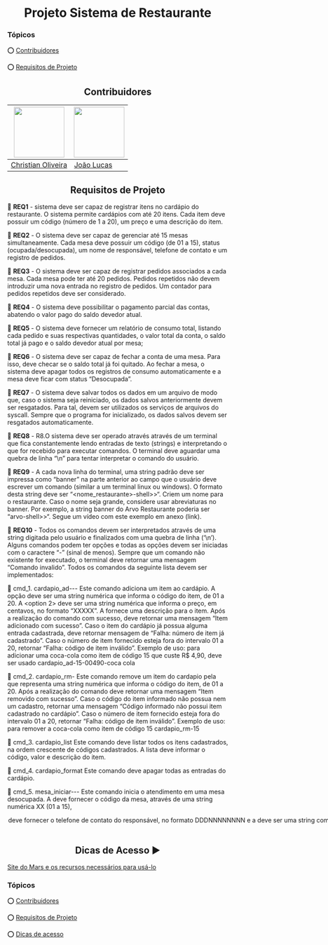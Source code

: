 <div  align="center">
    
 # Projeto Sistema de Restaurante
    
<div  align="left">

### Tópicos

:o: [Contribuidores](#contribuidores)


:o: [Requisitos de Projeto](#requisitos-de-projeto)

</div>

## Contribuidores

| [<img src="https://avatars.githubusercontent.com/u/116025325?v=4" width=115>](https://github.com/christiandoramo)    | [<img src="https://avatars.githubusercontent.com/u/65697819?v=4" width=115>](https://github.com/https://github.com/lukajlp) |
| ---------------------------------------------------------------------------------------------------------------------| --------------------------------------------------------------------------------------------------------------------------- |
| [Christian Oliveira](https://github.com/christiandoramo)                                                             |                               [João Lucas](https://github.com/https://github.com/lukajlp)                                   |


## Requisitos de Projeto

<div  align="left">

:pushpin: **REQ1** - sistema deve ser capaz de registrar itens no cardápio do restaurante. O sistema
permite cardápios com até 20 itens. Cada item deve possuir um código (número de 1 a
20), um preço e uma descrição do item.

:pushpin: **REQ2** - O sistema deve ser capaz de gerenciar até 15 mesas simultaneamente. Cada mesa
deve possuir um código (de 01 a 15), status (ocupada/desocupada), um nome de
responsável, telefone de contato e um registro de pedidos.

:pushpin: **REQ3** - O sistema deve ser capaz de registrar pedidos associados a cada mesa. Cada mesa
pode ter até 20 pedidos. Pedidos repetidos não devem introduzir uma nova entrada no
registro de pedidos. Um contador para pedidos repetidos deve ser considerado.

:pushpin: **REQ4** - O sistema deve possibilitar o pagamento parcial das contas, abatendo o valor pago do
saldo devedor atual.

:pushpin: **REQ5** - O sistema deve fornecer um relatório de consumo total, listando cada pedido e suas
respectivas quantidades, o valor total da conta, o saldo total já pago e o saldo devedor
atual por mesa;

:pushpin: **REQ6** - O sistema deve ser capaz de fechar a conta de uma mesa. Para isso, deve checar se o
saldo total já foi quitado. Ao fechar a mesa, o sistema deve apagar todos os registros de
consumo automaticamente e a mesa deve ficar com status “Desocupada”.

:pushpin: **REQ7** - O sistema deve salvar todos os dados em um arquivo de modo que, caso o sistema seja
reiniciado, os dados salvos anteriormente devem ser resgatados. Para tal, devem ser
utilizados os serviços de arquivos do syscall. Sempre que o programa for inicializado,
os dados salvos devem ser resgatados automaticamente.

:pushpin: **REQ8** - R8.O sistema deve ser operado através através de um terminal que fica constantemente
lendo entradas de texto (strings) e interpretando o que for recebido para executar
comandos. O terminal deve aguardar uma quebra de linha “\n” para tentar interpretar o
comando do usuário.

:pushpin: **REQ9** - A cada nova linha do terminal, uma string padrão deve ser impressa como “banner” na
parte anterior ao campo que o usuário deve escrever um comando (similar a um
terminal linux ou windows). O formato desta string deve ser
“<nome_restaurante>-shell>>“. Criem um nome para o restaurante. Caso o nome seja
grande, considere usar abreviaturas no banner. Por exemplo, a string banner do Arvo
Restaurante poderia ser “arvo-shell>>“. Segue um vídeo com este exemplo em anexo
(link).

:pushpin: **REQ10** - Todos os comandos devem ser interpretados através de uma string digitada pelo
usuário e finalizados com uma quebra de linha (‘\n’). Alguns comandos podem ter
opções e todas as opções devem ser iniciadas com o caractere “-” (sinal de menos).
Sempre que um comando não existente for executado, o terminal deve retornar uma
mensagem “Comando invalido”. Todos os comandos da seguinte lista devem ser
implementados:

:pushpin: cmd_1. cardapio_ad-<option1>-<option2>-<option3>
Este comando adiciona um item ao cardápio. A opção <option1> deve ser uma
string numérica que informa o código do item, de 01 a 20. A <option 2> deve ser
uma string numérica que informa o preço, em centavos, no formato “XXXXX”. A
<option3> fornece uma descrição para o item. Após a realização do comando
com sucesso, deve retornar uma mensagem “Item adicionado com sucesso”.
Caso o item do cardápio já possua alguma entrada cadastrada, deve retornar
mensagem de “Falha: número de item já cadastrado”. Caso o número de item
fornecido esteja fora do intervalo 01 a 20, retornar “Falha: código de item
inválido”.
Exemplo de uso: para adicionar uma coca-cola como item de código 15 que
custe R$ 4,90, deve ser usado
cardapio_ad-15-00490-coca cola

:pushpin: cmd_2. cardapio_rm-<option1>
Este comando remove um item do cardapio pela <option1> que representa uma
string numérica que informa o código do item, de 01 a 20. Após a realização do
comando deve retornar uma mensagem “Item removido com sucesso”. Caso o
código do item informado não possua nem um cadastro, retornar uma
mensagem “Código informado não possui item cadastrado no cardápio”. Caso o
número de item fornecido esteja fora do intervalo 01 a 20, retornar “Falha: código
de item inválido”.
Exemplo de uso: para remover a coca-cola como item de código 15
cardapio_rm-15

:pushpin: cmd_3. cardapio_list
Este comando deve listar todos os itens cadastrados, na ordem crescente de
códigos cadastrados. A lista deve informar o código, valor e descrição do item.

:pushpin: cmd_4. cardapio_format
Este comando deve apagar todas as entradas do cardápio.

:pushpin: cmd_5. mesa_iniciar-<option1>-<option2>-<option3>
Este comando inicia o atendimento em uma mesa desocupada. A <option1>
deve fornecer o código da mesa, através de uma string numérica XX (01 a 15),
<option 2> deve fornecer o telefone de contato do responsável, no formato
DDDNNNNNNNN e a <option3> deve ser uma string com o nome do
responsável. Após a realização do comando, deve retornar uma mensagem
“Atendimento iniciado com sucesso”. Caso a mesa escolhida já esteja em
atendimento, retornar uma mensagem “Falha: mesa ocupada”. Caso o código da
mesa não seja de 01 a 15, retornar “Falha: mesa inexistente”.
Exemplo de uso: iniciar o serviço na mesa 9 para o cliente Jose Silva
mesa_iniciar-09-08198765432-Jose Silva

  :pushpin: cmd_6. mesa_ad_item-<option1>-<option2>
Este comando adiciona na conta da mesa especificada pela <option1> o item do
cardápio especificado pela <option2>. Após o comando, retornar “Item
adicionado com sucesso”. Caso a mesa especificada não exista, retornar “Falha:
mesa inexistente”. Caso a mesa especificada esteja desocupada, retornar
“Falha: mesa nao iniciou atendimento”. Caso o código do item não tenha sido
cadastrado no cardápio, retornar “Falha: item não cadastrado no cardápio”. Caso
o código do item seja invalido (fora de 01 a 20), retornar “Falha: codigo do item
invalido”.
Exemplo de uso: adicionar o item 10 do cardapio na mesa 9
mesa_ad_item-09-10

:pushpin: cmd_7. mesa_rm_item
Este comando remove da conta da mesa especificada pela <option1> o item do
cardápio especificado pela <option2>. Após o comando, retornar “Item removido
com sucesso”. Caso a mesa especificada não exista, retornar “Falha: mesa
inexistente”. Caso a mesa especificada esteja desocupada, retornar “Falha:
mesa nao iniciou atendimento”. Caso o item não conste no pedido da mesa,
retornar “Falha: item nao consta na conta”. Caso o código do item seja invalido
(fora de 01 a 20), retornar “Falha: codigo do item invalido”.
Exemplo de uso: remover o item 10 do cardapio na mesa 9
mesa_rm_item-09-10

:pushpin: cmd_8. mesa_format
Este comando deve colocar todas as mesas com status “desocupado”,
removendo todos os registros de cada mesa.

:pushpin: cmd_9. mesa_parcial-<option1>
Este comando deve fornecer um relatório de consumo atual, listando cada
pedido e suas respectivas quantidades, o valor total da conta, o saldo total já
pago e o saldo devedor atual por mesa;

:pushpin: cmd_10. mesa_pagar-<option1>-<option2>
Este comando realiza um pagamento parcial na conta da mesa especificada pela
<option1> do valor especificado pela string da <option2>, no formato XXXXXX
em centavos. Após o comando, retornar “Pagamento realizado com sucesso”.
Caso a mesa especificada não exista, retornar “Falha: mesa inexistente”. Caso a
mesa especificada esteja desocupada, retornar “Falha: mesa nao iniciou
atendimento”.

:pushpin: cmd_11. mesa_fechar-<option1>
Este comando deve fechar a mesa. Apenas deve permitir que a mesa seja
fechada caso o saldo devedor atual não seja maior do que zero. Após o
comando, deve retornar uma mensagem “Mesa fechada com sucesso” e a mesa
deve ficar com status “desocupada” e apagar os registros da conta anterior.
Caso a o código da mesa seja inválido (fora de 01 a 10), retornar “Falha: mesa
inexistente”. Caso ainda haja saldo devedor, retornar “Falha: saldo devedor
ainda não quitado. Valor restante: R$ XXXX,XX”, em que o valor restante deve
ser apresentado no formato indicado.

:pushpin: cmd_12. salvar
Deve salvar todas as informações registradas em um arquivo externo. Cabe aos
projetistas do grupo elaborar uma estrutura adequada para o formato do(s)
arquivo(s).

:pushpin: cmd_13. recarregar
Recarrega as informações salvas no arquivo externo na execução atual do
programa. Modificações não salvas serão perdidas e as informações salvas
anteriormente recuperadas.

:pushpin: cmd_14. formatar
Apaga todas as informações da execução atual do programa, deixando todos as
mesas e cardápios vazios. Este comando não deve salvar automaticamente no
arquivo externo, sendo necessário usar posteriormente o comando “salvar” para
registrar a formatação no arquivo externo

</div>

<br>

## Dicas de Acesso :arrow_forward:

<div  align="left">

[Site do Mars e os recursos necessários para usá-lo](http://courses.missouristate.edu/kenvollmar/mars/)


### Tópicos

:o: [Contribuidores](#contribuidores)

:o: [Requisitos de Projeto](#requisitos-de-projeto)

:o: [Dicas de acesso](#dicas-de-acesso-arrow_forward)

</div>

</div>
</div>
